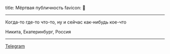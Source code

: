 title: Мёртвая публичность
favicon: 🌿
___

Когда-то где-то что-то, ну и сейчас как-нибудь кое-что

Никита, Екатеринбург, Россия

---

[Telegram](https://t.me/sphinx_nose)
